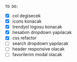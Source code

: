 `TO DO:`

- [x] col degisecek
- [x] icons konacak
- [x] trendyol logosu konacak
- [x] hesabım dropdown yapılacak
- [x] css refactor
- [ ] search dropdown yapılacak
- [ ] header responsive olacak
- [ ] favorilerim modal olacak
